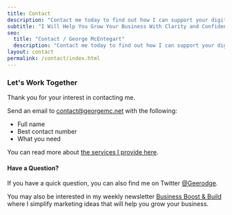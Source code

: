 ```yaml
---
title: Contact
description: "Contact me today to find out how I can support your digital marketing strategy and grow your business."
subtitle: "I Will Help You Grow Your Business With Clarity and Confidence"
seo:
  title: "Contact / George McEntegart"
  description: "Contact me today to find out how I can support your digital marketing strategy and grow your business."
layout: contact
permalink: /contact/index.html
---
```


### Let's Work Together

Thank you for your interest in contacting me.

Send an email to [contact@georgemc.net](mailto:contact@georgemc.net) with the following:

- Full name
- Best contact number
- What you need

You can read more about [the services I provide here](/consulting).

#### Have a Question?

If you have a quick question, you can also find me on Twitter [@Geerodge](https://twitter.com/geerodge).

You may also be interested in my weekly newsletter [Business Boost & Build](/newsletter) where I simplify marketing ideas that will help you grow your business.